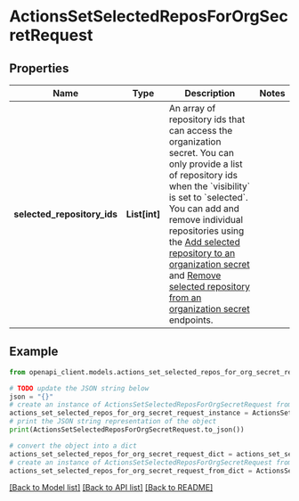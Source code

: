 # ActionsSetSelectedReposForOrgSecretRequest


## Properties

Name | Type | Description | Notes
------------ | ------------- | ------------- | -------------
**selected_repository_ids** | **List[int]** | An array of repository ids that can access the organization secret. You can only provide a list of repository ids when the &#x60;visibility&#x60; is set to &#x60;selected&#x60;. You can add and remove individual repositories using the [Add selected repository to an organization secret](https://docs.github.com/enterprise-server@3.4/rest/actions/secrets#add-selected-repository-to-an-organization-secret) and [Remove selected repository from an organization secret](https://docs.github.com/enterprise-server@3.4/rest/reference/actions#remove-selected-repository-from-an-organization-secret) endpoints. | 

## Example

```python
from openapi_client.models.actions_set_selected_repos_for_org_secret_request import ActionsSetSelectedReposForOrgSecretRequest

# TODO update the JSON string below
json = "{}"
# create an instance of ActionsSetSelectedReposForOrgSecretRequest from a JSON string
actions_set_selected_repos_for_org_secret_request_instance = ActionsSetSelectedReposForOrgSecretRequest.from_json(json)
# print the JSON string representation of the object
print(ActionsSetSelectedReposForOrgSecretRequest.to_json())

# convert the object into a dict
actions_set_selected_repos_for_org_secret_request_dict = actions_set_selected_repos_for_org_secret_request_instance.to_dict()
# create an instance of ActionsSetSelectedReposForOrgSecretRequest from a dict
actions_set_selected_repos_for_org_secret_request_from_dict = ActionsSetSelectedReposForOrgSecretRequest.from_dict(actions_set_selected_repos_for_org_secret_request_dict)
```
[[Back to Model list]](../README.md#documentation-for-models) [[Back to API list]](../README.md#documentation-for-api-endpoints) [[Back to README]](../README.md)


